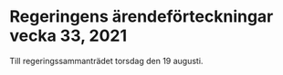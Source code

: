 # Regeringens ärendeförteckningar vecka 33, 2021

Till regeringssammanträdet torsdag den 19 augusti.
